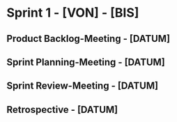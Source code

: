 # Sprint 1 - [VON] - [BIS]

## Product Backlog-Meeting - [DATUM]

## Sprint Planning-Meeting - [DATUM]

## Sprint Review-Meeting - [DATUM]

## Retrospective - [DATUM]